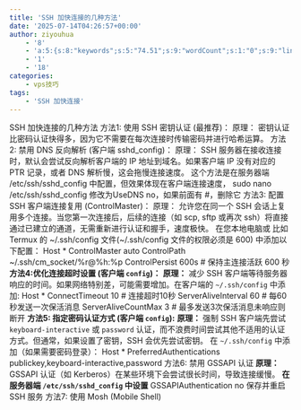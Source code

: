 ```yaml
---
title: 'SSH 加快连接的几种方法'
date: '2025-07-14T04:26:57+00:00'
author: ziyouhua
    - '8'
    - 'a:5:{s:8:"keywords";s:5:"74.51";s:9:"wordCount";s:1:"0";s:9:"linkCount";s:1:"0";s:12:"headingCount";s:1:"0";s:10:"mediaCount";s:1:"0";}'
    - '1'
    - '18'
categories:
    - vps技巧
tags:
    - 'SSH 加快连接'
---
```


SSH 加快连接的几种方法 方法1: 使用 SSH 密钥认证 (最推荐)： 原理： 密钥认证比密码认证快得多，因为它不需要在每次连接时传输密码并进行哈希运算。 方法2: 禁用 DNS 反向解析 (客户端 sshd\_config)： 原理： SSH 服务器在接收连接时，默认会尝试反向解析客户端的 IP 地址到域名。如果客户端 IP 没有对应的 PTR 记录，或者 DNS 解析慢，这会拖慢连接速度。 这个方法是在服务器端 /etc/ssh/sshd\_config 中配置，但效果体现在客户端连接速度， sudo nano /etc/ssh/sshd\_config 修改为UseDNS no，如果前面有 #，删除它 方法3: 配置 SSH 客户端连接复用 (ControlMaster)： 原理： 允许您在同一个 SSH 会话上复用多个连接。当您第一次连接后，后续的连接（如 scp, sftp 或再次 ssh）将直接通过已建立的通道，无需重新进行认证和握手，速度极快。 在您本地电脑或 比如Termux 的 ~/.ssh/config 文件(~/.ssh/config 文件的权限必须是 600) 中添加以下配置： Host \* ControlMaster auto ControlPath ~/.ssh/cm\_socket/%r@%h:%p ControlPersist 600s # 保持主连接活跃 600 秒 **方法4:优化连接超时设置 (客户端 `config`)：** **原理：** 减少 SSH 客户端等待服务器响应的时间。如果网络特别差，可能需要增加。在客户端的 `~/.ssh/config` 中添加: Host \* ConnectTimeout 10 # 连接超时10秒 ServerAliveInterval 60 # 每60秒发送一次保活消息 ServerAliveCountMax 3 # 最多发送3次保活消息未响应则断开 **方法5: 指定密码认证方式 (客户端 `config`):** **原理：** 强制 SSH 客户端先尝试 `keyboard-interactive` 或 `password` 认证，而不浪费时间尝试其他不适用的认证方式。但通常，如果设置了密钥，SSH 会优先尝试密钥。 在 `~/.ssh/config` 中添加（如果需要密码登录）： Host \* PreferredAuthentications publickey,keyboard-interactive,password 方法6: 禁用 GSSAPI 认证 **原理：** GSSAPI 认证（如 Kerberos）在某些环境下会尝试很长时间，导致连接缓慢。 **在服务器端 `/etc/ssh/sshd_config` 中设置** GSSAPIAuthentication no 保存并重启 SSH 服务 方法7: 使用 Mosh (Mobile Shell)